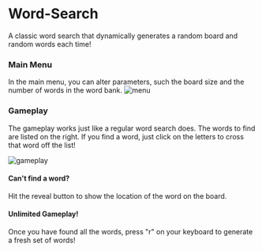 # Word-Search
A classic word search that dynamically generates a random board and random words each time!

### Main Menu
In the main menu, you can alter parameters, such the board size and the number of words in the word bank.
![menu](https://media.giphy.com/media/kDx9XcPTgu0VWv0Nly/giphy.gif)

### Gameplay
The gameplay works just like a regular word search does. The words to find are listed on the right. If you find a word, just click on the letters to cross that word off the list! 

![gameplay](https://media.giphy.com/media/H35twjMyhKEWrCvyrv/giphy.gif)

#### Can't find a word? 
Hit the reveal button to show the location of the word on the board.

#### Unlimited Gameplay!
Once you have found all the words, press "r" on your keyboard to generate a fresh set of words!


